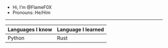 -  Hi, I’m @FlameF0X
-  Pronouns: He/Him
---
|Languages I know|Language I learned|
|------|----|
|Python|Rust|

<!---
FlameF0X/FlameF0X is a ✨ special ✨ repository because its `README.md` (this file) appears on your GitHub profile.
You can click the Preview link to take a look at your changes.
--->

